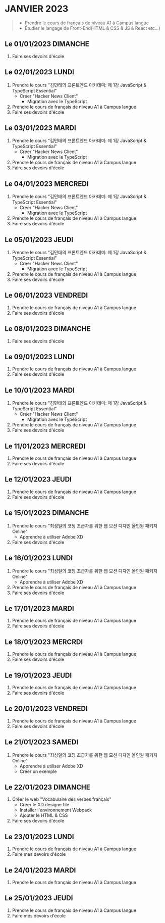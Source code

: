 # JANVIER 2023
> - Prendre le cours de français de niveau A1 à Campus langue 
> - Étudier le langage de Front-End(HTML & CSS & JS & React etc...)

## Le 01/01/2023 DIMANCHE
1. Faire ses devoirs d'école

## Le 02/01/2023 LUNDI
1. Prendre le cours "김민태의 프론트엔드 아카데미: 제 1강 JavaScript & TypeScript Essential"
    - Créer "Hacker News Client"
        - Migration avec le TypeScript
2. Prendre le cours de français de niveau A1 à Campus langue 
3. Faire ses devoirs d'école

## Le 03/01/2023 MARDI
1. Prendre le cours "김민태의 프론트엔드 아카데미: 제 1강 JavaScript & TypeScript Essential"
    - Créer "Hacker News Client"
        - Migration avec le TypeScript
2. Prendre le cours de français de niveau A1 à Campus langue 
3. Faire ses devoirs d'école

## Le 04/01/2023 MERCREDI
1. Prendre le cours "김민태의 프론트엔드 아카데미: 제 1강 JavaScript & TypeScript Essential"
    - Créer "Hacker News Client"
        - Migration avec le TypeScript
2. Prendre le cours de français de niveau A1 à Campus langue 
3. Faire ses devoirs d'école

## Le 05/01/2023 JEUDI
1. Prendre le cours "김민태의 프론트엔드 아카데미: 제 1강 JavaScript & TypeScript Essential"
    - Créer "Hacker News Client"
        - Migration avec le TypeScript
2. Prendre le cours de français de niveau A1 à Campus langue 
3. Faire ses devoirs d'école

## Le 06/01/2023 VENDREDI
1. Prendre le cours de français de niveau A1 à Campus langue 
2. Faire ses devoirs d'école

## Le 08/01/2023 DIMANCHE
1. Faire ses devoirs d'école

## Le 09/01/2023 LUNDI
1. Prendre le cours de français de niveau A1 à Campus langue
2. Faire ses devoirs d'école

## Le 10/01/2023 MARDI
1. Prendre le cours "김민태의 프론트엔드 아카데미: 제 1강 JavaScript & TypeScript Essential"
    - Créer "Hacker News Client"
        - Migration avec le TypeScript
2. Prendre le cours de français de niveau A1 à Campus langue
3. Faire ses devoirs d'école

## Le 11/01/2023 MERCREDI
1. Prendre le cours de français de niveau A1 à Campus langue
2. Faire ses devoirs d'école

## Le 12/01/2023 JEUDI
1. Prendre le cours de français de niveau A1 à Campus langue
2. Faire ses devoirs d'école

## Le 15/01/2023 DIMANCHE
1. Prendre le cours "최성일의 코딩 초급자를 위한 웹 모션 디자인 올인원 패키지 Online"
    - Apprendre à utiliser Adobe XD
2. Faire ses devoirs d'école

## Le 16/01/2023 LUNDI
1. Prendre le cours "최성일의 코딩 초급자를 위한 웹 모션 디자인 올인원 패키지 Online"
    - Apprendre à utiliser Adobe XD
2. Prendre le cours de français de niveau A1 à Campus langue
3. Faire ses devoirs d'école

## Le 17/01/2023 MARDI
1. Prendre le cours de français de niveau A1 à Campus langue
3. Faire ses devoirs d'école

## Le 18/01/2023 MERCRDI
1. Prendre le cours de français de niveau A1 à Campus langue
2. Faire ses devoirs d'école

## Le 19/01/2023 JEUDI
1. Prendre le cours de français de niveau A1 à Campus langue
2. Faire ses devoirs d'école

## Le 20/01/2023 VENDREDI
1. Prendre le cours de français de niveau A1 à Campus langue
2. Faire ses devoirs d'école

## Le 21/01/2023 SAMEDI
1. Prendre le cours "최성일의 코딩 초급자를 위한 웹 모션 디자인 올인원 패키지 Online"
    - Apprendre à utiliser Adobe XD
    - Créer un exemple

## Le 22/01/2023 DIMANCHE
1. Créer le web "Vocabulaire des verbes français"
    - Créer le XD designe file
    - Installer l'environnement Webpack 
    - Ajouter le HTML & CSS
2. Faire ses devoirs d'école

## Le 23/01/2023 LUNDI
1. Prendre le cours de français de niveau A1 à Campus langue
2. Faire mes devoirs d'école

## Le 24/01/2023 MARDI
1. Prendre le cours de français de niveau A1 à Campus langue

## Le 25/01/2023 JEUDI
1. Prendre le cours de français de niveau A1 à Campus langue
2. Faire mes  devoirs d'école
